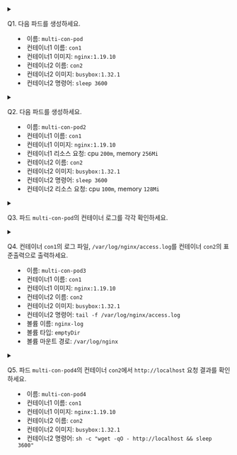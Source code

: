 <details>
<summary>

Q1. 다음 파드를 생성하세요.
- 이름: `multi-con-pod`
- 컨테이너1 이름: `con1`
- 컨테이너1 이미지: `nginx:1.19.10`
- 컨테이너2 이름: `con2`
- 컨테이너2 이미지: `busybox:1.32.1`
- 컨테이너2 명령어: `sleep 3600`
</summary>

```yaml
apiVersion: v1
kind: Pod
metadata:
  name: multi-con-pod
spec:
  containers:
  - name: con1
    image: nginx:1.19.10
  - name: con2
    image: busybox:1.32.1
    command:
    - sleep
    - "3600"
```
</details>

<details>
<summary>

Q2. 다음 파드를 생성하세요.
- 이름: `multi-con-pod2`
- 컨테이너1 이름: `con1`
- 컨테이너1 이미지: `nginx:1.19.10`
- 컨테이너1 리소스 요청: cpu `200m`, memory `256Mi`
- 컨테이너2 이름: `con2`
- 컨테이너2 이미지: `busybox:1.32.1`
- 컨테이너2 명령어: `sleep 3600`
- 컨테이너2 리소스 요청: cpu `100m`, memory `128Mi`

</summary>

```yaml
apiVersion: v1
kind: Pod
metadata:
  name: multi-con-pod2
spec:
  containers:
  - name: con1
    image: nginx:1.19.10
    resources:
      requests:
        cpu: 200m
        memory: 256Mi
  - name: con2
    image: busybox:1.32.1
    command:
    - sleep
    - "3600"
    resources:
      requests:
        cpu: 100m
        memory: 128Mi
```
</details>

<details>
<summary>

Q3. 파드 `multi-con-pod`의 컨테이너 로그를 각각 확인하세요.
</summary>

```sh
$ k logs multi-con-pod -c con1

$ k logs multi-con-pod -c con2
```

</details>

<details>

<summary>

Q4. 컨테이너 `con1`의 로그 파일, `/var/log/nginx/access.log`를 컨테이너 `con2`의 표준출력으로 출력하세요.
- 이름: `multi-con-pod3`
- 컨테이너1 이름: `con1`
- 컨테이너1 이미지: `nginx:1.19.10`
- 컨테이너2 이름: `con2`
- 컨테이너2 이미지: `busybox:1.32.1`
- 컨테이너2 명령어: `tail -f /var/log/nginx/access.log`
- 볼륨 이름: `nginx-log`
- 볼륨 타입: `emptyDir`
- 볼륨 마운트 경로: `/var/log/nginx`

</summary>

```yaml
apiVersion: v1
kind: Pod
metadata:
  name: multi-con-pod3
spec:
  containers:
  - name: con1
    image: nginx:1.19.10
    volumeMounts:
    - name: nginx-log
      mountPath: /var/log/nginx
  - name: con2
    image: busybox:1.32.1
    command:
    - tail
    - -f
    - /var/log/nginx/access.log
    volumeMounts:
    - name: nginx-log
      mountPath: /var/log/nginx
  volumes:
  - name: nginx-log
    emptyDir: {}
```

```sh
# 파드로 요청
$ curl 172.16.25.1

# 컨테이너 로그 확인
$ k logs multi-con-pod3 -c con2
172.16.25.1 - - [03/Jun/2023:04:26:23 +0000] "GET / HTTP/1.1" 200 612 "-" "curl/7.68.0" "-"
```

</details>

<details>

<summary>

Q5. 파드 `multi-con-pod4`의 컨테이너 `con2`에서 `http://localhost` 요청 결과를 확인하세요.
- 이름: `multi-con-pod4`
- 컨테이너1 이름: `con1`
- 컨테이너1 이미지: `nginx:1.19.10`
- 컨테이너2 이름: `con2`
- 컨테이너2 이미지: `busybox:1.32.1`
- 컨테이너2 명령어: `sh -c "wget -qO - http://localhost && sleep 3600"`

</summary>

```yaml
apiVersion: v1
kind: Pod
metadata:
  name: multi-con-pod4
spec:
  containers:
  - name: con1
    image: nginx:1.19.10
  - name: con2
    image: busybox:1.32.1
    command:
    - sh
    - -c
    - "wget -qO - http://localhost && sleep 3600"
```

```sh
$ k logs multi-con-pod4 -c con2

# 직접 확인
$ k exec multi-con-pod4 -c con2 -it -- wget -qO - http://localhost
```

</details>
